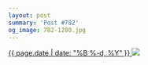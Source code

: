 ```yaml
---
layout: post
summary: 'Post #782'
og_image: 782-1280.jpg
---
```


<p>
 <time>
  <a href="/782">
   {{ page.date | date: "%B %-d, %Y" }}
  </a>
 </time>
 <a href="/782">
  <img data-taken="10/27/2018" sizes="(min-width: 700px) 50vw, calc(100vw - 2rem)" src="{{ site.assets_url }}/782-640.jpg" srcset="{{ site.assets_url }}/782-320.jpg 320w, {{ site.assets_url }}/782-640.jpg 640w, {{ site.assets_url }}/782-960.jpg 960w, {{ site.assets_url }}/782-1280.jpg 1280w"/>
 </a>
</p>
